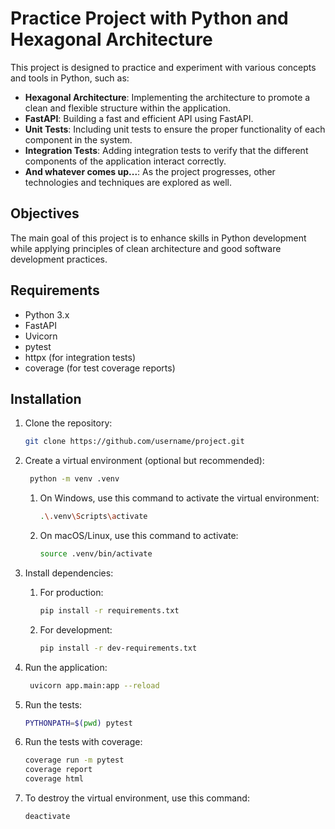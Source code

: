 # Practice Project with Python and Hexagonal Architecture

This project is designed to practice and experiment with various concepts and tools in Python, such as:

- **Hexagonal Architecture**: Implementing the architecture to promote a clean and flexible structure within the application.
- **FastAPI**: Building a fast and efficient API using FastAPI.
- **Unit Tests**: Including unit tests to ensure the proper functionality of each component in the system.
- **Integration Tests**: Adding integration tests to verify that the different components of the application interact correctly.
- **And whatever comes up...**: As the project progresses, other technologies and techniques are explored as well.

## Objectives

The main goal of this project is to enhance skills in Python development while applying principles of clean architecture and good software development practices.

## Requirements

- Python 3.x
- FastAPI
- Uvicorn
- pytest
- httpx (for integration tests)
- coverage (for test coverage reports)

## Installation


1. Clone the repository:

   ```bash
   git clone https://github.com/username/project.git
   ```

1. Create a virtual environment (optional but recommended):

   ```bash
    python -m venv .venv
   ```

   1. On Windows, use this command to activate the virtual environment:

       ```bash
       .\.venv\Scripts\activate
       ```
   1. On macOS/Linux, use this command to activate:

       ```bash
       source .venv/bin/activate
       ```

1. Install dependencies:
   1. For production:
       ```bash
       pip install -r requirements.txt
       ```
   1. For development:
      ```bash
      pip install -r dev-requirements.txt
      ```
1. Run the application:

   ```bash
    uvicorn app.main:app --reload
   ```

1. Run the tests:

   ```bash
   PYTHONPATH=$(pwd) pytest
   ```
1. Run the tests with coverage:

   ```bash
   coverage run -m pytest
   coverage report
   coverage html
   ```

1. To destroy the virtual environment, use this command:

    ```bash
    deactivate
    ```